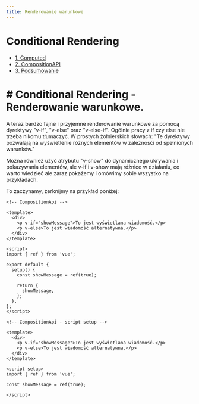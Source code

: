 ```yaml
---
title: Renderowanie warunkowe
---
```


<h1 class='text-white mb-10 mt-5 text-2xl uppercase text-center'>
  Conditional Rendering
</h1>

- [1. Computed](#1-options)
- [2. CompositionAPI](#2-composition)
- [3. Podsumowanie](#3-summary)

<TextBoxMD>
  <h1 class="text-2xl font-semibold">
    <span class='text-green-500 forn-bold'>#</span>  Conditional Rendering  - Renderowanie warunkowe.
  </h1>
  <p class='my-2'>
    A teraz bardzo fajne i przyjemne renderowanie warunkowe za pomocą dyrektywy "v-if", "v-else" oraz "v-else-if". Ogólnie pracy z if czy else nie trzeba nikomu tłumaczyć. W prostych żołnierskich słowach: "Te dyrektywy pozwalają na wyświetlenie różnych elementów w zależnosći od spełnionych warunków."
  </p>
  <p>
     Można również użyć atrybutu "v-show" do dynamicznego ukrywania i pokazywania elementów, ale v-if i v-show mają różnice w działaniu, co warto wiedzieć ale zaraz pokażemy i omówimy sobie wszystko na przykładach.
  </p>
  <p class='my-2'>
    To zaczynamy, zerknijmy na przykład poniżej:
  </p>
</TextBoxMD>

<div class='flex justify-center flex-wrap'>

```vue
<!-- CompositionApi -->

<template>
  <div>
    <p v-if="showMessage">To jest wyświetlana wiadomość.</p>
    <p v-else>To jest wiadomość alternatywna.</p>
  </div>
</template>

<script>
import { ref } from 'vue';

export default {
  setup() {
    const showMessage = ref(true);

    return {
      showMessage,
    };
  },
};
</script>

```
```vue
<!-- CompositionApi - script setup -->

<template>
  <div>
    <p v-if="showMessage">To jest wyświetlana wiadomość.</p>
    <p v-else>To jest wiadomość alternatywna.</p>
  </div>
</template>

<script setup>
import { ref } from 'vue';

const showMessage = ref(true);

</script>

```

</div>
